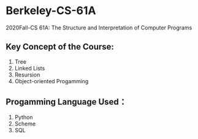 # Berkeley-CS-61A
 2020Fall-CS 61A: The Structure and Interpretation of Computer Programs
 ## Key Concept of the Course: 
 1. Tree
 2. Linked Lists
 3. Resursion
 4. Object-oriented Progamming
 
 ## Progamming Language Used：
 1. Python
 2. Scheme
 3. SQL
